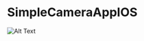 # SimpleCameraAppIOS

![Alt Text](https://github.com/johnmelodyme/SimpleCameraAppIOS/blob/master/Test%20Camera/ezgif-2-f38223566aba.gif?raw=true)
